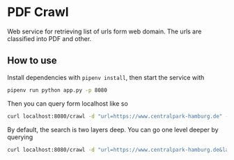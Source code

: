 # PDF Crawl

Web service for retrieving list of urls form web domain. The urls are classified into PDF and other. 

## How to use
Install dependencies with `pipenv install`, then start the service with

```bash
pipenv run python app.py -p 8080
```

Then you can query form localhost like so

```bash
curl localhost:8080/crawl -d "url=https://www.centralpark-hamburg.de" -X POST
```

By default, the search is two layers deep. You can go one level deeper by querying

```bash
curl localhost:8080/crawl -d "url=https://www.centralpark-hamburg.de&layers=3" -X POST
```
